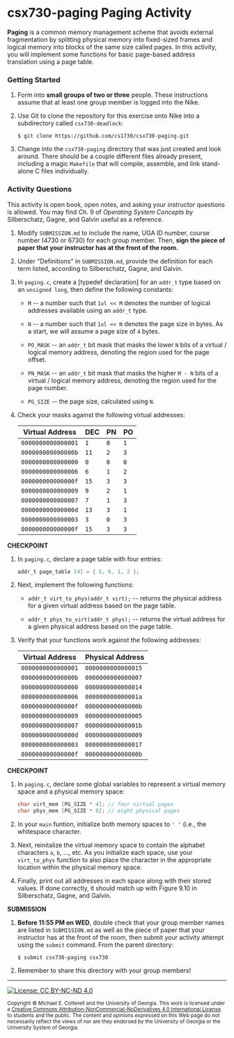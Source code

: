 # csx730-paging Paging Activity

**Paging** is a common memory management scheme that avoids external fragmentation
by splitting physical memory into fixed-sized frames and logical memory into blocks
of the same size called pages. In this activity, you will implement some functions
for basic page-based address translation using a page table.

### Getting Started

1. Form into **small groups of two or three** people. These instructions assume that at least one group
   member is logged into the Nike.

1. Use Git to clone the repository for this exercise onto Nike into a subdirectory called `csx730-deadlock`:

   ```
   $ git clone https://github.com/cs1730/csx730-paging.git
   ```

1. Change into the `csx730-paging` directory that was just created and look around.
   There should be a couple different files already present, including a magic `Makefile`
   that will compile, assemble, and link stand-alone C files individually.

### Activity Questions

This activity is open book, open notes, and asking your instructor questions is allowed.
You may find Ch. 9 of _Operating System Concepts_ by Silberschatz, Gagne, and Galvin
useful as a reference.

1. Modify `SUBMISSION.md` to include the name, UGA ID number, course number (4730 or 6730)
   for each group member. Then, **sign the piece of paper that your instructor has at the front
   of the room.**

1. Under "Definitions" in `SUBMISSION.md`, provide the definition for each term
   listed, according to Silberschatz, Gagne, and Galvin.

1. In `paging.c`, create a [typedef declaration] for an `addr_t` type based on
   an `unsigned long`, then define the following constants:

   * `M` -- a number such that `1ul << M` denotes the number of logical addresses
     available using an `addr_t` type.

   * `N` -- a number such that `1ul << N` denotes the page size in bytes. As a
	 start, we will assume a page size of `4` bytes.

   * `PO_MASK` -- an `addr_t` bit mask that masks the lower `N` bits of a
	 virtual / logical memory address, denoting the region used for the
	 page offset.

   * `PN_MASK` -- an `addr_t` bit mask that masks the higher `M - N` bits of
	 a virtual / logical memory address, denoting the region used for the
	 page number.

   * `PG_SIZE` -- the page size, calculated using `N`.

1. Check your masks against the following virtual addresses:

   | Virtual Address    | DEC  | PN  | PO  |
   |--------------------|------|-----|-----|
   | `0000000000000001` | `1`  | `0` | `1` |
   | `000000000000000b` | `11` | `2` | `3` |
   | `0000000000000000` | `0`  | `0` | `0` |
   | `0000000000000006` | `6`  | `1` | `2` |
   | `000000000000000f` | `15` | `3` | `3` |
   | `0000000000000009` | `9`  | `2` | `1` |
   | `0000000000000007` | `7`  | `1` | `3` |
   | `000000000000000d` | `13` | `3` | `1` |
   | `0000000000000003` | `3`  | `0` | `3` |
   | `000000000000000f` | `15` | `3` | `3` |

**CHECKPOINT**

1. In `paging.c`, declare a page table with four entries:

   ```c
   addr_t page_table [4] = { 5, 6, 1, 2 };
   ```

1. Next, implement the following functions:

   * `addr_t virt_to_phys(addr_t virt);` -- returns the physical address for a
     given virtual address based on the page table.

   * `addr_t phys_to_virt(addr_t phys);` -- returns the virtual address for a
     given physical address based on the page table.

1. Verify that your functions work against the following addresses:

   | Virtual Address    | Physical Address   |
   |--------------------|--------------------|
   | `0000000000000001` | `0000000000000015` |
   | `000000000000000b` | `0000000000000007` |
   | `0000000000000000` | `0000000000000014` |
   | `0000000000000006` | `000000000000001a` |
   | `000000000000000f` | `000000000000000b` |
   | `0000000000000009` | `0000000000000005` |
   | `0000000000000007` | `000000000000001b` |
   | `000000000000000d` | `0000000000000009` |
   | `0000000000000003` | `0000000000000017` |
   | `000000000000000f` | `000000000000000b` |

**CHECKPOINT**

1. In `paging.c`, declare some global variables to represent a virtual memory
   space and a physical memory space:

   ```c
   char virt_mem [PG_SIZE * 4]; // four virtual pages
   char phys_mem [PG_SIZE * 8]; // eight physical pages
   ```

1. In your `main` funtion, initialize both memory spaces to `' '` (i.e., the
   whitespace character.

1. Next, reinitalize the virtual memory space to contain the alphabet
   characters `a`, `b`, ..., etc. As you initialize each space, use your
   `virt_to_phys` function to also place the character in the appropriate
   location within the physical memory space.

1. Finally, print out all addresses in each space along with their stored
   values. If done correctly, it should match up with Figure 9.10 in
   Silberschatz, Gagne, and Galvin.

**SUBMISSION**

1. **Before 11:55 PM on WED**, double check that your group member names are listed
   in `SUBMISSION.md` as well as the piece of paper that your instructor has at the
   front of the room, then submit your activity attempt using the `submit` command.
   From the parent directory:

   ```
   $ submit csx730-paging csx730
   ```

1. Remember to share this directory with your group members!

<hr/>

[![License: CC BY-NC-ND 4.0](https://img.shields.io/badge/License-CC%20BY--NC--ND%204.0-lightgrey.svg)](http://creativecommons.org/licenses/by-nc-nd/4.0/)

<small>
Copyright &copy; Michael E. Cotterell and the University of Georgia.
This work is licensed under a <a rel="license" href="http://creativecommons.org/licenses/by-nc-nd/4.0/">Creative Commons Attribution-NonCommercial-NoDerivatives 4.0 International License</a> to students and the public.
The content and opinions expressed on this Web page do not necessarily reflect the views of nor are they endorsed by the University of Georgia or the University System of Georgia.
</small>
